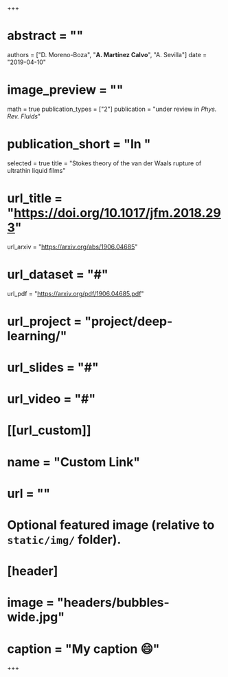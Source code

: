 +++
# abstract = ""
authors = ["D. Moreno-Boza", "**A. Martínez Calvo**", "A. Sevilla"]
date = "2019-04-10"
# image_preview = ""
math = true
publication_types = ["2"]
publication = "under review in _Phys. Rev. Fluids_"
# publication_short = "In "
selected = true
title = "Stokes theory of the van der Waals rupture of ultrathin liquid films"
# url_title = "https://doi.org/10.1017/jfm.2018.293"
url_arxiv = "https://arxiv.org/abs/1906.04685"
# url_dataset = "#"
url_pdf = "https://arxiv.org/pdf/1906.04685.pdf"
# url_project = "project/deep-learning/"
# url_slides = "#"
# url_video = "#"

# [[url_custom]]
 # name = "Custom Link"
 # url = ""

# Optional featured image (relative to `static/img/` folder).
# [header]
# image = "headers/bubbles-wide.jpg"
# caption = "My caption :smile:"

+++
